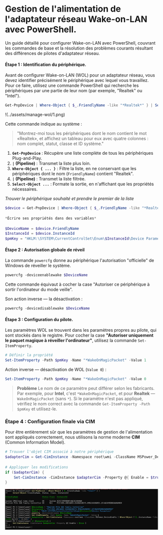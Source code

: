 # Gestion de l'alimentation de l'adaptateur réseau Wake-on-LAN avec PowerShell.

Un guide détaillé pour configurer Wake-on-LAN avec PowerShell, couvrant les commandes de base et la résolution des problèmes courants résultant des différences de pilotes d'adaptateur réseau.

#### Étape 1 : Identification du périphérique.

Avant de configurer Wake-on-LAN (WOL) pour un adaptateur réseau, vous devez identifier précisément le périphérique avec lequel vous travaillez. Pour ce faire, utilisez une commande PowerShell qui recherche les périphériques par une partie de leur nom (par exemple, "Realtek" ou "Intel").

```powershell
Get-PnpDevice | Where-Object { $_.FriendlyName -like "*Realtek*" } | Select-Object FriendlyName, Status, Class, InstanceId
```
!(../assets/manage-wol/1.png)

Cette commande indique au système :
> "Montrez-moi tous les périphériques dont le nom contient le mot «Realtek», et affichez un tableau pour eux avec quatre colonnes : nom complet, statut, classe et ID système."

1.  **`Get-PnpDevice`** : Récupère une liste complète de tous les périphériques Plug-and-Play.
2.  **`|` (Pipeline)** : Transmet la liste plus loin.
3.  **`Where-Object { ... }`** : Filtre la liste, en ne conservant que les périphériques dont le nom (`FriendlyName`) contient "Realtek".
4.  **`|` (Pipeline)** : Transmet la liste filtrée.
5.  **`Select-Object ...`** : Formate la sortie, en n'affichant que les propriétés nécessaires.

*Trouver le périphérique souhaité et prendre le premier de la liste*

```powershell
$device = Get-PnpDevice | Where-Object { $_.FriendlyName -like "*Realtek*" } | Select-Object -First 1

*Écrire ses propriétés dans des variables*

$DeviceName = $device.FriendlyName
$InstanceId = $device.InstanceId
$pmKey = "HKLM:\SYSTEM\CurrentControlSet\Enum\$InstanceId\Device Parameters"
```

#### Étape 2 : Autorisation globale de réveil

La commande `powercfg` donne au périphérique l'autorisation "officielle" de Windows de réveiller le système.
```powershell
powercfg -deviceenablewake $DeviceName
```
Cette commande équivaut à cocher la case "Autoriser ce périphérique à sortir l'ordinateur du mode veille".

Son action inverse — la désactivation :
```powershell
powercfg -devicedisablewake $DeviceName
```
#### Étape 3 : Configuration du pilote.
Les paramètres WOL se trouvent dans les paramètres propres au pilote, qui sont stockés dans le registre. 
Pour cocher la case **"Autoriser uniquement le paquet magique à réveiller l'ordinateur"**, 
utilisez la commande `Set-ItemProperty`.

```powershell
# Définir la propriété
Set-ItemProperty -Path $pmKey -Name "*WakeOnMagicPacket" -Value 1
```
Action inverse — désactivation de WOL (`Value 0`) :
```powershell
Set-ItemProperty -Path $pmKey -Name "*WakeOnMagicPacket" -Value 0
```
> **Problème** Le nom de ce paramètre peut différer selon les fabricants. Par exemple, pour **Intel**, c'est `*WakeOnMagicPacket`, et pour **Realtek** — `WakeOnMagicPacket` (sans `*`). Si le paramètre n'est pas appliqué, vérifiez le nom correct avec la commande `Get-ItemProperty -Path $pmKey` et utilisez-le.

### Étape 4 : Configuration finale via CIM
Pour être entièrement sûr que les paramètres de gestion de l'alimentation sont appliqués correctement, nous utilisons la norme moderne **CIM** (Common Information Model).

```powershell
# Trouver l'objet CIM associé à notre périphérique
$adapterCim = Get-CimInstance -Namespace root\wmi -ClassName MSPower_DeviceEnable | Where-Object { $_.InstanceName -like "*$($instanceId.Split('\')[-1])*" }

# Appliquer les modifications
if ($adapterCim) {
    Set-CimInstance -CimInstance $adapterCim -Property @{ Enable = $true }
}
```

![1](../assets/manage-wol/1.png)

